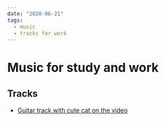```yaml
---
date: "2020-06-21"
tags:
  - music
  - tracks for work
---
```


# Music for study and work

## Tracks

* [Guitar track with cute cat on the video](https://www.youtube.com/watch?v=EpAyaAyWl-M)
